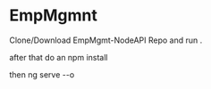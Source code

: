# EmpMgmnt

Clone/Download EmpMgmt-NodeAPI Repo and run .


after that do an npm install 


then ng serve --o
